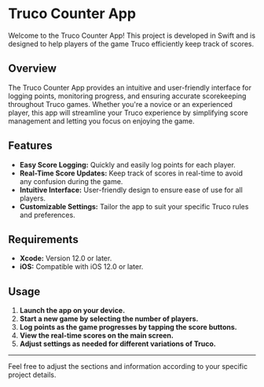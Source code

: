 # Truco Counter App

Welcome to the Truco Counter App! This project is developed in Swift and is designed to help players of the game Truco efficiently keep track of scores.

## Overview

The Truco Counter App provides an intuitive and user-friendly interface for logging points, monitoring progress, and ensuring accurate scorekeeping throughout Truco games. Whether you're a novice or an experienced player, this app will streamline your Truco experience by simplifying score management and letting you focus on enjoying the game.

## Features

- **Easy Score Logging:** Quickly and easily log points for each player.
- **Real-Time Score Updates:** Keep track of scores in real-time to avoid any confusion during the game.
- **Intuitive Interface:** User-friendly design to ensure ease of use for all players.
- **Customizable Settings:** Tailor the app to suit your specific Truco rules and preferences.

## Requirements

- **Xcode:** Version 12.0 or later.
- **iOS:** Compatible with iOS 12.0 or later.

## Usage

1. **Launch the app on your device.**
2. **Start a new game by selecting the number of players.**
3. **Log points as the game progresses by tapping the score buttons.**
4. **View the real-time scores on the main screen.**
5. **Adjust settings as needed for different variations of Truco.**

---

Feel free to adjust the sections and information according to your specific project details.
